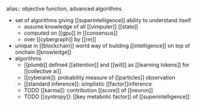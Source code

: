 alias:: objective function, advanced algorithms

- set of algorithms giving [[superintelligence]] ability to understand itself
	- assume knowledge of all [[vimputer]] [[state]]
	- computed on [[gpu]] in [[consensus]]
	- over [[cybergraph]] by [[rm]]
- unique in [[blockchain]] world way of building [[intelligence]] on top of onchain [[knowledge]]
- algorithms
	- [[plumb]] defined [[attention]] and [[will]] as [[learning tokens]] for [[collective ai]]
	- [[cyberank]]: probability measure of [[particles]] observation
	- [[standard inference]]: simplistic [[factor]]inference
	- TODO [[karma]]: contribution [[score]] of [[neuron]]
	- TODO [[syntropy]]: [[key metabolic factor]] of [[superintelligence]]